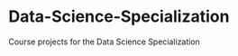 Data-Science-Specialization
===========================

Course projects for the Data Science Specialization
